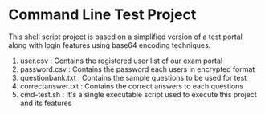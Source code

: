 # Command Line Test Project
This shell script project is based on a simplified version of a test portal along with login features using base64 encoding techniques.
<ol>
 <li>user.csv : Contains the registered user list of our exam portal</li>
 <li>password.csv : Contains the password each users in encrypted format</li>
 <li>questionbank.txt : Contains the sample questions to be used for test</li>
 <li>correctanswer.txt : Contains the correct answers to each questions</li>
 <li>cmd-test.sh : It's a single executable script used to execute this project and its features</li?
</ol>